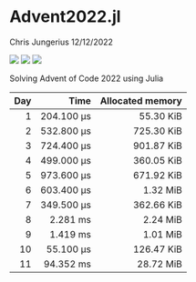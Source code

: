 Advent2022.jl
================
Chris Jungerius
12/12/2022

![](https://img.shields.io/badge/day%20📅-22-blue.png)
![](https://img.shields.io/badge/stars%20⭐-22-yellow.png)
![](https://img.shields.io/badge/days%20completed-17-red.png)  

Solving Advent of Code 2022 using Julia

| Day |       Time | Allocated memory |
|----:|-----------:|-----------------:|
|   1 | 204.100 μs |        55.30 KiB |
|   2 | 532.800 μs |       725.30 KiB |
|   3 | 724.400 μs |       901.87 KiB |
|   4 | 499.000 μs |       360.05 KiB |
|   5 | 973.600 μs |       671.92 KiB |
|   6 | 603.400 μs |         1.32 MiB |
|   7 | 349.500 μs |       362.66 KiB |
|   8 |   2.281 ms |         2.24 MiB |
|   9 |   1.419 ms |         1.01 MiB |
|  10 |  55.100 μs |       126.47 KiB |
|  11 |  94.352 ms |        28.72 MiB |
